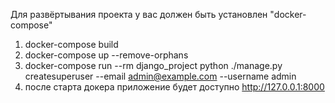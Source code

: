 Для развёртывания проекта у вас должен быть установлен "docker-compose"
1) docker-compose build
2) docker-compose up --remove-orphans
3) docker-compose run --rm django_project python ./manage.py createsuperuser --email admin@example.com --username admin
4) после старта  докера приложение будет доступно  http://127.0.0.1:8000
